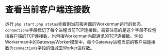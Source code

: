 # 查看当前客户端连接数
运行 ```php start.php status```能看到当前服务器的Workerman运行的状态，```connections```字段标记了每个进程当前TCP连接数。需要注意的是这个字段不仅包括客户端的TCP连接数，也包括Workerman内部通讯的TCP连接数。例如Workerman中的Gateway/Worker模型中，每个Gateway进程当前的客户端连接数为```connections```字段的值减去Worker进程数。
